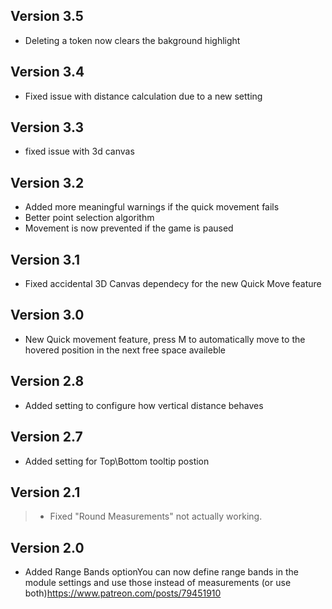 ## Version 3.5
- Deleting a token now clears the bakground highlight

## Version 3.4
- Fixed issue with distance calculation due to a new setting

## Version 3.3
- fixed issue with 3d canvas

## Version 3.2
- Added more meaningful warnings if the quick movement fails
- Better point selection algorithm
- Movement is now prevented if the game is paused

## Version 3.1
- Fixed accidental 3D Canvas dependecy for the new Quick Move feature

## Version 3.0
- New Quick movement feature, press M to automatically move to the hovered position in the next free space availeble

## Version 2.8
- Added setting to configure how vertical distance behaves

## Version 2.7
- Added setting for Top\Bottom tooltip postion

## Version 2.1
> - Fixed "Round Measurements" not actually working.

## Version 2.0
- Added Range Bands optionYou can now define range bands in the module settings and use those instead of measurements (or use both)https://www.patreon.com/posts/79451910

